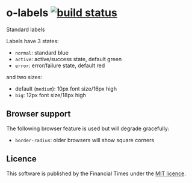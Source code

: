 o-labels [![build status](https://travis-ci.org/Financial-Times/o-labels.svg)](https://travis-ci.org/Financial-Times/o-labels)
===

Standard labels

Labels have 3 states:

 - `normal`: standard blue
 - `active`: active/success state, default green
 - `error`: error/failure state, default red

and two sizes:

 - default (`medium`): 10px font size/16px high
 - `big`: 12px font size/18px high

Browser support
---

The following browser feature is used but will degrade gracefully:

 - `border-radius`: older browsers will show square corners

Licence
---
This software is published by the Financial Times under the [MIT licence](http://opensource.org/licenses/MIT).
